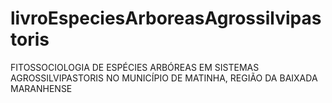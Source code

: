 # livroEspeciesArboreasAgrossilvipastoris
FITOSSOCIOLOGIA DE ESPÉCIES ARBÓREAS EM SISTEMAS AGROSSILVIPASTORIS NO MUNICÍPIO DE MATINHA, REGIÃO DA BAIXADA MARANHENSE
